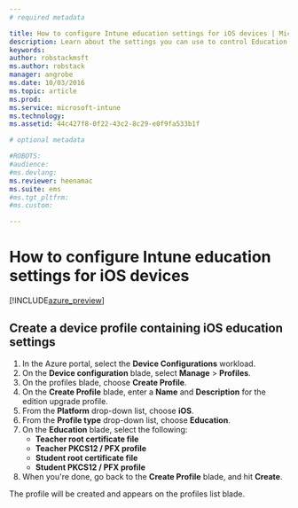 ```yaml
---
# required metadata

title: How to configure Intune education settings for iOS devices | Microsoft Docs
description: Learn about the settings you can use to control Education settings on iOS devices.
keywords:
author: robstackmsft
ms.author: robstack
manager: angrobe
ms.date: 10/03/2016
ms.topic: article
ms.prod:
ms.service: microsoft-intune
ms.technology:
ms.assetid: 44c427f8-0f22-43c2-8c29-e0f9fa533b1f

# optional metadata

#ROBOTS:
#audience:
#ms.devlang:
ms.reviewer: heenamac
ms.suite: ems
#ms.tgt_pltfrm:
#ms.custom:

---
```


# How to configure Intune education settings for iOS devices

[!INCLUDE[azure_preview](../includes/azure_preview.md)]


## Create a device profile containing iOS education settings

1. In the Azure portal, select the **Device Configurations** workload.
2. On the **Device configuration** blade, select **Manage** > **Profiles**.
3. On the profiles blade, choose **Create Profile**.
4. On the **Create Profile** blade, enter a **Name** and **Description** for the edition upgrade profile.
5. From the **Platform** drop-down list, choose **iOS**.
6. From the **Profile type** drop-down list, choose **Education**.
7. On the **Education** blade, select the following:
	- **Teacher root certificate file** 
	- **Teacher PKCS12 / PFX profile** 
	- **Student root certificate file** 
	- **Student PKCS12 / PFX profile** 
8. When you're done, go back to the **Create Profile** blade, and hit **Create**.

The profile will be created and appears on the profiles list blade.
